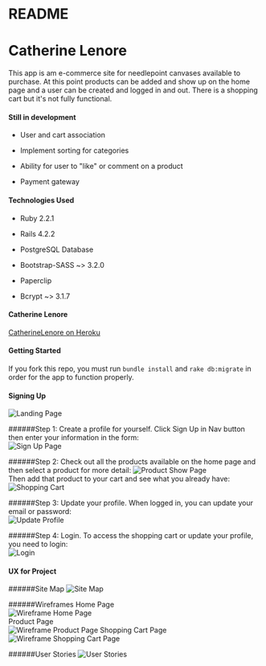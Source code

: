 # README

# Catherine Lenore

This app is am e-commerce site for needlepoint canvases available to purchase. At this point products can be added and show up on the home page and a user can be created and logged in and out. There is a shopping cart but it's not fully functional.

#### Still in development

* User and cart association

* Implement sorting for categories

* Ability for user to "like" or comment on a product

* Payment gateway

#### Technologies Used

* Ruby 2.2.1

* Rails 4.2.2

* PostgreSQL Database

* Bootstrap-SASS ~> 3.2.0

* Paperclip

* Bcrypt ~> 3.1.7

#### Catherine Lenore

[CatherineLenore on Heroku](https://agile-tundra-1925.herokuapp.com/)

#### Getting Started

If you fork this repo, you must run `bundle install` and `rake db:migrate` in order for the app to function properly.

#### Signing Up

![Landing Page](/app/assets/images/home_page.png)

######Step 1: Create a profile for yourself.
Click Sign Up in Nav button then enter your information in the form:
<br>
![Sign Up Page](/app/assets/images/create_profile.png)

######Step 2: Check out all the products available on the home page and then select a product for more detail:
![Product Show Page](/app/assets/images/show_page.png)
<br>
Then add that product to your cart and see what you already have:
<br>
![Shopping Cart](/app/assets/images/shopping_cart.png)

######Step 3: Update your profile.
When logged in, you can update your email or password:
<br>
![Update Profile](/app/assets/images/update_profile.png)

######Step 4: Login.
To access the shopping cart or update your profile, you need to login:
<br>
![Login](/app/assets/images/login_page.png)

#### UX for Project

######Site Map
![Site Map](/app/assets/images/flow_chart.png)

######Wireframes
Home Page
<br>
![Wireframe Home Page](/app/assets/images/wireframe01.png)
<br>
Product Page
<br>
![Wireframe Product Page](/app/assets/images/wireframe02.png)
Shopping Cart Page
<br>
![Wireframe Shopping Cart Page](/app/assets/images/wireframe03.png)

######User Stories
![User Stories](/app/assets/images/user_stories.png)
